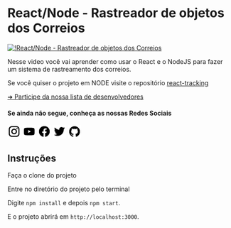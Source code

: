 # React/Node - Rastreador de objetos dos Correios

[![!React/Node - Rastreador de objetos dos Correios](http://i3.ytimg.com/vi/K44K1CVuQ3A/maxresdefault.jpg)](https://www.youtube.com/watch?v=K44K1CVuQ3A)

Nesse video você vai aprender como usar o React e o NodeJS para fazer um sistema de rastreamento dos correios.

Se você quiser o projeto em NODE visite o repositório [react-tracking](https://github.com/emersonbroga/node-tracking)

[➜ Participe da nossa lista de desenvolvedores](https://emersonbroga.com/e/participe/?utm_source=github&utm_medium=social-media-snippets&utm_campaign=2019-10-30)

#### Se ainda não segue, conheça as nossas Redes Sociais

[![instagram.com/emersonbrogadev](https://github.com/emersonbroga/social-media-snippets/blob/master/static/instagram.png?raw=true)](https://www.instagram.com/emersonbrogadev/)
[![youtube.com/c/emersonbrogadev](https://github.com/emersonbroga/social-media-snippets/blob/master/static/youtube.png?raw=true)](https://www.youtube.com/c/emersonbroga/)
[![facebook.com/emersonbrogadev](https://github.com/emersonbroga/social-media-snippets/blob/master/static/facebook.png?raw=true)](https://www.facebook.com/emersonbrogadev/)
[![twitter.com/emersonbrogadev](https://github.com/emersonbroga/social-media-snippets/blob/master/static/twitter.png?raw=true)](https://www.twitter.com/emersonbrogadev/)
[![github.com/emersonbroga](https://github.com/emersonbroga/social-media-snippets/blob/master/static/github.png?raw=true)](https://www.github.com/emersonbroga/)

## Instruções

Faça o clone do projeto

Entre no diretório do projeto pelo terminal

Digite `npm install` e depois `npm start`.

E o projeto abrirá em `http://localhost:3000`.
